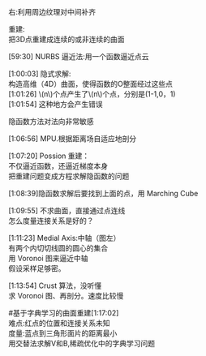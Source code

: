 
右:利用周边纹理对中间补齐    

重建:    
把3D点重建成连续的或非连续的曲面    


[59:30] NURBS 逼近法:用一个函数逼近点云


[1:00:03] 隐式求解:    
构造高维（4D）曲面，使得函数的O整面经过这些点     
[1:01:26] \\(n\\)个点产生了\\(n\\)个点，分别是(1-1,0，1)     
[1:01:54] 这种地方会产生错误    


隐函数方法对法向非常敏感     

[1:06:56] MPU.根据距离场自适应地剖分    

[1:07:20] Possion 重建：    
不仅逼近函数，还逼近梯度本身    
把重建问题变成方程求解隐函数的问题    


[1:08:39]隐函数求解后要找到上面的点，用 Marching Cube    

[1:09:55] 不求曲面，直接通过点连线     
怎么度量连接关系是好的？    


[1:11:23] Medial Axis:中轴（图左）    
有两个内切切线圆的圆心的集合     
用 Voronoi 图来逼近中轴     
假设采样足够密。  



[1:13:54] Crust 算法，没听懂   
求 Voronoi 图、再剖分。速度比较慢


#基于字典学习的曲面重建[1:17:02]     
难点:红点的位置和连接关系未知     
度量:蓝点到三角形面片的距离最小     
用交替法求解V和B,稀疏优化中的字典学习问题    